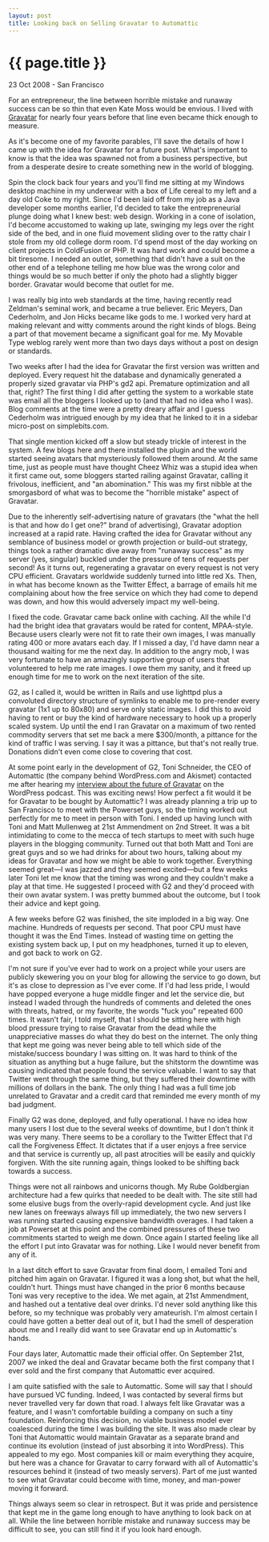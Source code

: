 ```yaml
---
layout: post
title: Looking back on Selling Gravatar to Automattic
---
```


{{ page.title }}
================

<p class="meta">23 Oct 2008 - San Francisco</p>

For an entrepreneur, the line between horrible mistake and runaway success can
be so thin that even Kate Moss would be envious. I lived with
[Gravatar](http://gravatar.com/) for nearly four years before that line even
became thick enough to measure.

As it's become one of my favorite parables, I'll save the details of how I came
up with the idea for Gravatar for a future post. What's important to know is
that the idea was spawned not from a business perspective, but from a desperate
desire to create something new in the world of blogging.

Spin the clock back four years and you'll find me sitting at my Windows desktop
machine in my underwear with a box of Life cereal to my left and a day old Coke
to my right. Since I'd been laid off from my job as a Java developer some months
earlier, I'd decided to take the entrepreneurial plunge doing what I knew best:
web design. Working in a cone of isolation, I'd become accustomed to waking up
late, swinging my legs over the right side of the bed, and in one fluid movement
sliding over to the ratty chair I stole from my old college dorm room. I'd spend
most of the day working on client projects in ColdFusion or PHP. It was hard
work and could become a bit tiresome. I needed an outlet, something that didn't
have a suit on the other end of a telephone telling me how blue was the wrong
color and things would be so much better if only the photo had a slightly bigger
border. Gravatar would become that outlet for me.

I was really big into web standards at the time, having recently read Zeldman's
seminal work, and became a true believer. Eric Meyers, Dan Cederholm, and Jon
Hicks became like gods to me. I worked very hard at making relevant and witty
comments around the right kinds of blogs. Being a part of that movement became a
significant goal for me. My Movable Type weblog rarely went more than two days
days without a post on design or standards.

Two weeks after I had the idea for Gravatar the first version was written and
deployed. Every request hit the database and dynamically generated a properly
sized gravatar via PHP's gd2 api. Premature optimization and all that, right?
The first thing I did after getting the system to a workable state was email all
the bloggers I looked up to (and that had no idea who I was). Blog comments at
the time were a pretty dreary affair and I guess Cederholm was intrigued enough
by my idea that he linked to it in a sidebar micro-post on simplebits.com.

That single mention kicked off a slow but steady trickle of interest in the
system. A few blogs here and there installed the plugin and the world started
seeing avatars that mysteriously followed them around. At the same time, just as
people must have thought Cheez Whiz was a stupid idea when it first came out,
some bloggers started railing against Gravatar, calling it frivolous,
inefficient, and "an abomination." This was my first nibble at the smorgasbord
of what was to become the "horrible mistake" aspect of Gravatar.

Due to the inherently self-advertising nature of gravatars (the "what the hell
is that and how do I get one?" brand of advertising), Gravatar adoption
increased at a rapid rate. Having crafted the idea for Gravatar without any
semblance of business model or growth projection or build-out strategy, things
took a rather dramatic dive away from "runaway success" as my server (yes,
singular) buckled under the pressure of tens of requests per second! As it turns
out, regenerating a gravatar on every request is not very CPU efficient.
Gravatars worldwide suddenly turned into little red Xs. Then, in what has become
known as the Twitter Effect, a barrage of emails hit me complaining about how
the free service on which they had come to depend was down, and how this would
adversely impact my well-being.

I fixed the code. Gravatar came back online with caching. All the while I'd had
the bright idea that gravatars would be rated for content, MPAA-style. Because
users clearly were not fit to rate their own images, I was manually rating 400
or more avatars each day. If I missed a day, I'd have damn near a thousand
waiting for me the next day. In addition to the angry mob, I was very fortunate
to have an amazingly supportive group of users that volunteered to help me rate
images. I owe them my sanity, and it freed up enough time for me to work on the
next iteration of the site.

G2, as I called it, would be written in Rails and use lighttpd plus a convoluted
directory structure of symlinks to enable me to pre-render every gravatar (1x1
up to 80x80) and serve only static images. I did this to avoid having to rent or
buy the kind of hardware necessary to hook up a properly scaled system. Up until
the end I ran Gravatar on a maximum of two rented commodity servers that set me
back a mere $300/month, a pittance for the kind of traffic I was serving. I say
it was a pittance, but that's not really true. Donations didn't even come close
to covering that cost.

At some point early in the development of G2, Toni Schneider, the CEO of
Automattic (the company behind WordPress.com and Akismet) contacted me after
hearing my [interview about the future of
Gravatar](http://blog.gravatar.com/2007/10/18/automattic-gravatar/) on the
WordPress podcast. This was exciting news! How perfect a fit would it be for
Gravatar to be bought by Automattic? I was already planning a trip up to San
Francisco to meet with the Powerset guys, so the timing worked out perfectly for
me to meet in person with Toni. I ended up having lunch with Toni and Matt
Mullenweg at 21st Ammendment on 2nd Street. It was a bit intimidating to come to
the mecca of tech startups to meet with such huge players in the blogging
community. Turned out that both Matt and Toni are great guys and so we had
drinks for about two hours, talking about my ideas for Gravatar and how we might
be able to work together. Everything seemed great&#8212;I was jazzed and they
seemed excited&#8212;but a few weeks later Toni let me know that the timing was
wrong and they couldn't make a play at that time. He suggested I proceed with G2
and they'd proceed with their own avatar system. I was pretty bummed about the
outcome, but I took their advice and kept going.

A few weeks before G2 was finished, the site imploded in a big way. One machine.
Hundreds of requests per second. That poor CPU must have thought it was the End
Times. Instead of wasting time on getting the existing system back up, I put on
my headphones, turned it up to eleven, and got back to work on G2.

I'm not sure if you've ever had to work on a project while your users are
publicly skewering you on your blog for allowing the service to go down, but
it's as close to depression as I've ever come. If I'd had less pride, I would
have popped everyone a huge middle finger and let the service die, but instead I
waded through the hundreds of comments and deleted the ones with threats,
hatred, or my favorite, the words "fuck you" repeated 600 times. It wasn't fair,
I told myself, that I should be sitting here with high blood pressure trying to
raise Gravatar from the dead while the unappreciative masses do what they do
best on the internet. The only thing that kept me going was never being able to
tell which side of the mistake/success boundary I was sitting on. It was hard to
think of the situation as anything but a huge failure, but the shitstorm the
downtime was causing indicated that people found the service valuable. I want to
say that Twitter went through the same thing, but they suffered their downtime
with millions of dollars in the bank. The only thing I had was a full time job
unrelated to Gravatar and a credit card that reminded me every month of my bad
judgment.

Finally G2 was done, deployed, and fully operational. I have no idea how many
users I lost due to the several weeks of downtime, but I don't think it was very
many. There seems to be a corollary to the Twitter Effect that I'd call the
Forgiveness Effect. It dictates that if a user enjoys a free service and that
service is currently up, all past atrocities will be easily and quickly
forgiven. With the site running again, things looked to be shifting back towards
a success.

Things were not all rainbows and unicorns though. My Rube Goldbergian
architecture had a few quirks that needed to be dealt with. The site still had
some elusive bugs from the overly-rapid development cycle. And just like new
lanes on freeways always fill up immediately, the two new servers I was running
started causing expensive bandwidth overages. I had taken a job at Powerset at
this point and the combined pressures of these two commitments started to weigh
me down. Once again I started feeling like all the effort I put into Gravatar
was for nothing. Like I would never benefit from any of it.

In a last ditch effort to save Gravatar from final doom, I emailed Toni and
pitched him again on Gravatar. I figured it was a long shot, but what the hell,
couldn't hurt. Things must have changed in the prior 6 months because Toni was
very receptive to the idea. We met again, at 21st Ammendment, and hashed out a
tentative deal over drinks. I'd never sold anything like this before, so my
technique was probably very amateurish. I'm almost certain I could have gotten a
better deal out of it, but I had the smell of desperation about me and I really
did want to see Gravatar end up in Automattic's hands.

Four days later, Automattic made their official offer. On September 21st, 2007
we inked the deal and Gravatar became both the first company that I ever sold
and the first company that Automattic ever acquired.

I am quite satisfied with the sale to Automattic. Some will say that I should
have pursued VC funding. Indeed, I was contacted by several firms but never
travelled very far down that road. I always felt like Gravatar was a feature,
and I wasn't comfortable building a company on such a tiny foundation.
Reinforcing this decision, no viable business model ever coalesced during the
time I was building the site. It was also made clear by Toni that Automattic
would maintain Gravatar as a separate brand and continue its evolution (instead
of just absorbing it into WordPress). This appealed to my ego. Most companies
kill or maim everything they acquire, but here was a chance for Gravatar to
carry forward with all of Automattic's resources behind it (instead of two
measly servers). Part of me just wanted to see what Gravatar could become with
time, money, and man-power moving it forward.

Things always seem so clear in retrospect. But it was pride and persistence that
kept me in the game long enough to have anything to look back on at all. While
the line between horrible mistake and runaway success may be difficult to see,
you can still find it if you look hard enough.
